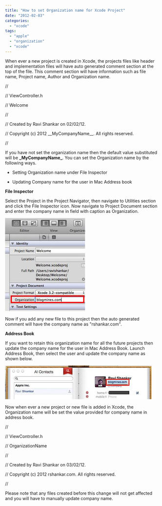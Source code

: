 ```yaml
---
title: "How to set Organization name for Xcode Project"
date: "2012-02-03"
categories: 
  - "xcode"
tags: 
  - "apple"
  - "organization"
  - "xcode"
---
```


When ever a new project is created in Xcode, the projects files like header and implementation files will have auto generated comment section at the top of the file. This comment section will have information such as file name, Project name, Author and Organization name.

//

// ViewController.h

// Welcome

//

// Created by Ravi Shankar on 02/02/12.

// Copyright (c) 2012 \_\_MyCompanyName\_\_. All rights reserved.

//

If you have not set the organization name then the default value substituted will be **\_MyCompanyName\_**. You can set the Organization name by the following ways.

- Setting Organization name under File Inspector

- Updating Company name for the user in Mac Address book

**File Inspector**

Select the Project in the Project Navigator, then navigate to Utilities section and click the File Inspector icon. Now navigate to Project Document section and enter the company name in field with caption as Organization.

![201202031600.jpg](/assets/images/201202031600.jpg)

Now if you add any new file to this project then the auto generated comment will have the company name as "rshankar.com".

**Address Book**

If you want to retain this organization name for all the future projects then update the company name for the user in Mac Address Book. Launch Address Book, then select the user and update the company name as shown below.

![201202031613.jpg](/assets/images/201202031613.jpg)

Now when ever a new project or new file is added in Xcode, the Organization name will be set the value provided for company name in address book.

//

// ViewController.h

// OrganizationName

//

// Created by Ravi Shankar on 03/02/12.

// Copyright (c) 2012 rshankar.com. All rights reserved.

//

Please note that any files created before this change will not get affected and you will have to manually update company name.
